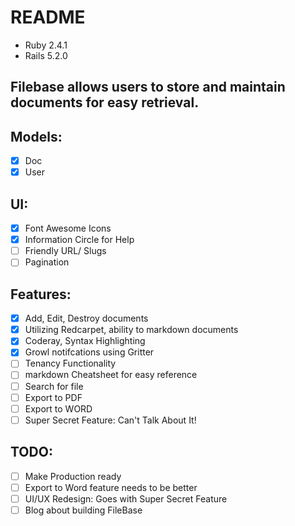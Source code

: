 # README
+ Ruby 2.4.1
+ Rails 5.2.0

## Filebase allows users to store and maintain documents for easy retrieval.

## Models:
- [x] Doc
- [x] User

## UI:
- [x] Font Awesome Icons
- [x] Information Circle for Help
- [ ] Friendly URL/ Slugs
- [ ] Pagination

## Features:
- [x] Add, Edit, Destroy documents
- [x] Utilizing Redcarpet, ability to markdown documents
- [x] Coderay, Syntax Highlighting
- [x] Growl notifcations using Gritter
- [ ] Tenancy Functionality
- [ ] markdown Cheatsheet for easy reference
- [ ] Search for file
- [ ] Export to PDF
- [ ] Export to WORD
- [ ] Super Secret Feature: Can't Talk About It!

## TODO:
- [ ] Make Production ready
- [ ] Export to Word feature needs to be better
- [ ] UI/UX Redesign: Goes with Super Secret Feature
- [ ] Blog about building FileBase
